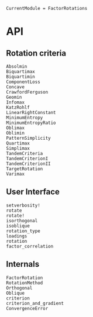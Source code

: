 ```@meta
CurrentModule = FactorRotations
```

# API

## Rotation criteria

```@docs
Absolmin
Biquartimax
Biquartimin
ComponentLoss
Concave
CrawfordFerguson
Geomin
Infomax
KatzRohlf
LinearRightConstant
MinimumEntropy
MinimumEntropyRatio
Oblimax
Oblimin
PatternSimplicity
Quartimax
Simplimax
TandemCriteria
TandemCriterionI
TandemCriterionII
TargetRotation
Varimax
```

## User Interface

```@docs
setverbosity!
rotate
rotate!
isorthogonal
isoblique
rotation_type
loadings
rotation
factor_correlation
```

## Internals

```@docs
FactorRotation
RotationMethod
Orthogonal
Oblique
criterion
criterion_and_gradient
ConvergenceError
```
